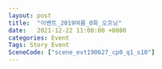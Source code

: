 ```yaml
---
layout: post
title:  "이벤트_2019여름_0화_오프닝"
date:   2021-12-22 11:00:00 +0000
categories: Event
Tags: Story Event
SceneCode: ["scene_evt190627_cp0_q1_s10"]
---
```

